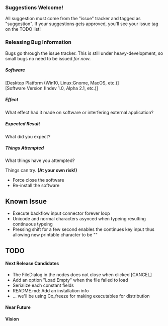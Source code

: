 ### Suggestions Welcome!
All suggestion must come from the "issue" tracker and tagged as "suggestion".
If your suggestions gets approved, you'll see your issue tag on the
TODO list!

### Releasing Bug Information
Bugs go through the issue tracker. This is still under heavy-development,
so small bugs no need to be issued *for now*.

##### Software
[Desktop Platform (Win10, Linux:Gnome, MacOS, etc.)]  
[Software Version (Indev 1.0, Alpha 2.1, etc.)]

##### Effect
What effect had it made on software or interfering external application?

##### Expected Result
What did you expect?

##### Things Attempted
What things have you attempted?

Things can try. __(At your own risk!)__
* Force close the software
* Re-install the software

## Known Issue
* Execute backflow input connector forever loop
* Unicode and normal characters asynced when typeing resulting continuous typeing
* Pressing shift for a few second enables the continues key input thus 
allowing new printable character to be ""


## TODO

#### Next Release Candidates
- The FileDialog in the nodes does not close when clicked [CANCEL]
- Add an option "Load Empty" when the file failed to load
- Serialize each constant fields
- README.md: Add an installation info
- ... we'll be using Cx_freeze for making executables for distribution

#### Near Future


#### Vision